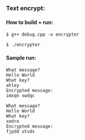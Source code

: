 
### Text encrypt:

#### How to build + run:

```
$ g++ debug.cpp -o encrypter

$ ./encrypter
```

#### Sample run:

```
What message?
Hello World
What key?
ahley
Encrypted message: 
imxqn xwdqc
```

```
What message?
Hello World
What key?
xedro
Encrypted message:
fjpdd utvds
```
